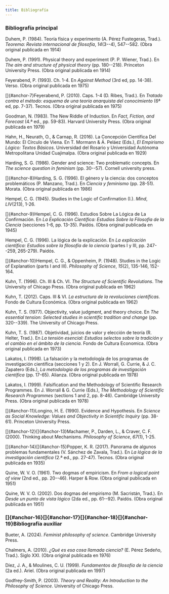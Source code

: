 ```yaml
---
title: Bibliografía
---
```


### Bibliografía principal

Duhem, P. (1984). Teoría física y experimento (A. Pérez Fustegeras,
Trad.). *Teorema: Revista internacional de filosofía*, *14*(3--4),
547--582. (Obra original publicada en 1914)

Duhem, P. (1991). Physical theory and experiment (P. P. Wiener, Trad.).
En *The aim and structure of physical theory* (pp. 180--218). Princeton
University Press. (Obra original publicada en 1914)

Feyerabend, P. (1993). Ch. 1-4. En *Against Method* (3rd ed, pp. 14-38).
Verso. (Obra original publicada en 1975)

[]{#anchor-7}Feyerabend, P. (2010). Caps. 1-4 (D. Ribes, Trad.). En
*Tratado contra el método: esquema de una teoría anarquista del
conocimiento* (6ª ed, pp. 7-37). Tecnos. (Obra original publicada en
1975)

Goodman, N. (1983). The New Riddle of Induction. En *Fact, Fiction, and
Forecast* (4.ª ed., pp. 59-83). Harvard University Press. (Obra original
publicada en 1979)

Hahn, H., Neurath, O., & Carnap, R. (2016). La Concepción Científica Del
Mundo: El Círculo de Viena. En T. Mormann & Á. Peláez (Eds.), *El
Empirismo Lógico: Textos Básicos*. Universidad del Rosario y Universidad
Autónoma Metropolitana Unidad Cuajimalpa. (Obra original publicada en
1929)

Harding, S. G. (1986). Gender and science: Two problematic concepts. En
*The science question in feminism* (pp. 30--57). Cornell university
press.

[]{#anchor-8}Harding, S. G. (1996). El género y la ciencia: dos
conceptos problemáticos (P. Manzano, Trad.). En *Ciencia y feminismo*
(pp. 28-51). Morata. (Obra original publicada en 1986)

Hempel, C. G. (1945). Studies in the Logic of Confirmation (I.). *Mind*,
*LIV*(213), 1-26.

[]{#anchor-9}Hempel, C. G. (1996). Estudios Sobre La Lógica de La
Confirmación. En *La Explicación Científica: Estudios Sobre la Filosofía
de la Ciencia* (secciones 1-6, pp. 13-35). Paidós. (Obra original
publicada en 1945)

Hempel, C. G. (1996). La lógica de la explicación. En *La explicación
científica: Estudios sobre la filosofía de la ciencia* (partes I y III,
pp. 247--259, 265-279). Paidós.

[]{#anchor-10}Hempel, C. G., & Oppenheim, P. (1948). Studies in the
Logic of Explanation (parts I and III). *Philosophy of Science*,
*15*(2), 135-146, 152-164.

Kuhn, T. (1996). Ch. III & Ch. VI. *The Structure of Scientific
Revolutions*. The University of Chicago Press. (Obra original publicada
en 1962)

Kuhn, T. (2012). Caps. III & VI. *La estructura de la revoluciones
científicas.* Fondo de Cultura Económica. (Obra original publicada en
1962)

Kuhn, T. S. (1977). Objectivity, value judgment, and theory choice. En
*The essential tension: Selected studies in scientific tradition and
change* (pp. 320--339). The University of Chicago Press.

Kuhn, T. S. (1987). Objetividad, juicios de valor y elección de teoría
(R. Helter, Trad.). En *La tensión esencial: Estudios selectos sobre la
tradición y el cambio en el ámbito de la ciencia*. Fondo de Cultura
Economica. (Obra original publicada en 1973)

Lakatos, I. (1998). La falsación y la metodología de los programas de
investigación científica (secciones 1 y 2). En J. Worrall, G. Currie, &
J. C. Zapatero (Eds.), *La metodología de los programas de investigación
científica* (pp. 17-65). Alianza. (Obra original publicada en 1978)

Lakatos, I. (1999). Falsification and the Methodology of Scientific
Research Programmes. En J. Worrall & G. Currie (Eds.), *The Methodology
of Scientific Research Programmes* (sections 1 and 2, pp. 8-46).
Cambridge University Press. (Obra original publicada en 1978)

[]{#anchor-11}Longino, H. E. (1990). Evidence and Hypothesis. En
*Science as Social Knowledge: Values and Objectivity in Scientific
Inquiry* (pp. 38-61). Princeton University Press.

[]{#anchor-12}[]{#anchor-13}Machamer, P., Darden, L., & Craver, C. F.
(2000). Thinking about Mechanisms. *Philosophy of Science*, *67*(1),
1-25.

[]{#anchor-14}[]{#anchor-15}Popper, K. R. (2017). Panorama de algunos
problemas fundamentales (V. Sánchez de Zavala, Trad.). En *La lógica de
la investigación científica* (2.ª ed., pp. 27-47). Tecnos. (Obra
original publicada en 1935)

Quine, W. V. O. (1961). Two dogmas of empiricism. En *From a logical
point of view* (2nd ed., pp. 20--46). Harper & Row. (Obra original
publicada en 1951)

Quine, W. V. O. (2002). Dos dogmas del empirismo (M. Sacristán, Trad.).
En *Desde un punto de vista lógico* (2da ed., pp. 61--92). Paidós. (Obra
original publicada en 1951)

### []{#anchor-16}[]{#anchor-17}[]{#anchor-18}[]{#anchor-19}Bibliografía auxiliar

Bueter, A. (2024). *Feminist philosophy of science*. Cambridge
University Press.

Chalmers, A. (2010). *¿Qué es esa cosa llamada ciencia?* (E. Pérez
Sedeño, Trad.). Siglo XXI. (Obra original publicada en 1976)

Díez, J. A., & Moulines, C. U. (1999). *Fundamentos de filosofía de la
ciencia* (2a ed.). Ariel. (Obra original publicada en 1997)

Godfrey-Smith, P. (2003). *Theory and Reality: An Introduction to the
Philosophy of Science*. University of Chicago Press.
